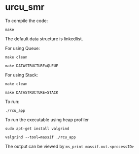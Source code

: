 # urcu_smr

To compile the code:

```make```

The default data structure is linkedlist.

For using Queue:

```make clean ```

```make DATASTRUCTURE=QUEUE```

For using Stack:

```make clean ```

```make DATASTRUCTURE=STACK```

To run:

```./rcu_app```

To run the executable using heap profiler

```sudo apt-get install valgrind```

```valgrind --tool=massif ./rcu_app```

The output can be viewed by 
```ms_print massif.out.<processID>```

